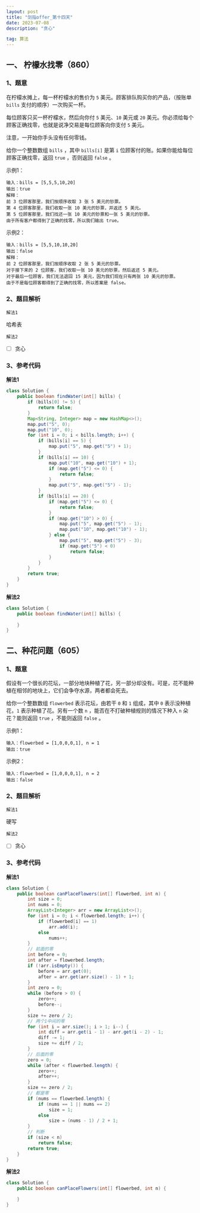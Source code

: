 ```yaml
---
layout: post
title: "剑指offer_第十四天"
date: 2023-07-08 
description: "贪心"

tag: 算法
---  
```


## 一、 柠檬水找零（860）

### 1、题意

在柠檬水摊上，每一杯柠檬水的售价为 `5` 美元。顾客排队购买你的产品，（按账单 `bills` 支付的顺序）一次购买一杯。

每位顾客只买一杯柠檬水，然后向你付 `5` 美元、`10` 美元或 `20` 美元。你必须给每个顾客正确找零，也就是说净交易是每位顾客向你支付 `5` 美元。

注意，一开始你手头没有任何零钱。

给你一个整数数组 `bills` ，其中 `bills[i]` 是第 `i` 位顾客付的账。如果你能给每位顾客正确找零，返回 `true` ，否则返回 `false` 。

示例1：

```
输入：bills = [5,5,5,10,20]
输出：true
解释：
前 3 位顾客那里，我们按顺序收取 3 张 5 美元的钞票。
第 4 位顾客那里，我们收取一张 10 美元的钞票，并返还 5 美元。
第 5 位顾客那里，我们找还一张 10 美元的钞票和一张 5 美元的钞票。
由于所有客户都得到了正确的找零，所以我们输出 true。
```

示例2：

```
输入：bills = [5,5,10,10,20]
输出：false
解释：
前 2 位顾客那里，我们按顺序收取 2 张 5 美元的钞票。
对于接下来的 2 位顾客，我们收取一张 10 美元的钞票，然后返还 5 美元。
对于最后一位顾客，我们无法退回 15 美元，因为我们现在只有两张 10 美元的钞票。
由于不是每位顾客都得到了正确的找零，所以答案是 false。
```

### 2、题目解析

``解法1``

哈希表

``解法2``

- [ ] 贪心

### 3、参考代码

**解法1**

```java
class Solution {
    public boolean findWater(int[] bills) {
        if (bills[0] != 5) {
            return false;
        }
        Map<String, Integer> map = new HashMap<>();
        map.put("5", 0);
        map.put("10", 0);
        for (int i = 0; i < bills.length; i++) {
            if (bills[i] == 5) {
                map.put("5", map.get("5") + 1);
            }
            if (bills[i] == 10) {
                map.put("10", map.get("10") + 1);
                if (map.get("5") <= 0) {
                    return false;
                }
                map.put("5", map.get("5") - 1);
            }
            if (bills[i] == 20) {
                if (map.get("5") <= 0) {
                    return false;
                }
                if (map.get("10") > 0) {
                    map.put("5", map.get("5") - 1);
                    map.put("10", map.get("10") - 1);
                } else {
                    map.put("5", map.get("5") - 3);
                    if (map.get("5") < 0)
                        return false;
                }
            }
        }
        return true;
    }
}
```

**解法2**

```java
class Solution {
    public boolean findWater(int[] bills) {
        
    }
}
```

## 二、种花问题（605）

### 1、题意

假设有一个很长的花坛，一部分地块种植了花，另一部分却没有。可是，花不能种植在相邻的地块上，它们会争夺水源，两者都会死去。

给你一个整数数组 `flowerbed` 表示花坛，由若干 `0` 和 `1` 组成，其中 `0` 表示没种植花，`1` 表示种植了花。另有一个数 `n` ，能否在不打破种植规则的情况下种入 `n` 朵花？能则返回 `true` ，不能则返回 `false` 。

示例1：

```
输入：flowerbed = [1,0,0,0,1], n = 1
输出：true
```

示例2：

```
输入：flowerbed = [1,0,0,0,1], n = 2
输出：false
```

### 2、题目解析

``解法1``

硬写

``解法2``

- [ ] 贪心


### 3、参考代码

**解法1**

```java
class Solution {
    public boolean canPlaceFlowers(int[] flowerbed, int n) {
        int size = 0;
        int nums = 0;
        ArrayList<Integer> arr = new ArrayList<>();
        for (int i = 0; i < flowerbed.length; i++) {
            if (flowerbed[i] == 1)
                arr.add(i);
            else
                nums++;
        }
        // 前面的零
        int before = 0;
        int after = flowerbed.length;
        if (!arr.isEmpty()) {
            before = arr.get(0);
            after = arr.get(arr.size() - 1) + 1;
        }
        int zero = 0;
        while (before > 0) {
            zero++;
            before--;
        }
        size += zero / 2;
        // 两个1中间的零
        for (int i = arr.size(); i > 1; i--) {
            int diff = arr.get(i - 1) - arr.get(i - 2) - 1;
            diff -= 1;
            size += diff / 2;
        }
        // 后面的零
        zero = 0;
        while (after < flowerbed.length) {
            zero++;
            after++;
        }
        size += zero / 2;
        // 都是零
        if (nums == flowerbed.length) {
            if (nums == 1 || nums == 2)
                size = 1;
            else
                size = (nums - 1) / 2 + 1;
        }
        // 判断
        if (size < n)
            return false;
        return true;
    }
}
```

**解法2**

```java
class Solution {
    public boolean canPlaceFlowers(int[] flowerbed, int n) {

    }
}
```
